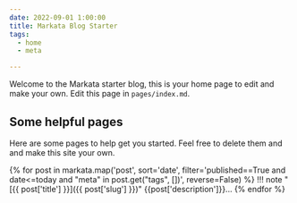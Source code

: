 ```yaml
---
date: 2022-09-01 1:00:00
title: Markata Blog Starter
tags:
  - home
  - meta

---
```


Welcome to the Markata starter blog, this is your home page to edit and make
your own.  Edit this page in `pages/index.md`.

## Some helpful pages

Here are some pages to help get you started. Feel free to delete them and and
make this site your own.

{% for post in markata.map('post', sort='date', filter='published==True and date<=today and "meta" in post.get("tags", [])', reverse=False) %}
!!! note "[{{ post['title'] }}]({{ post['slug'] }})"
    {{post['description']}}...
{% endfor %}

